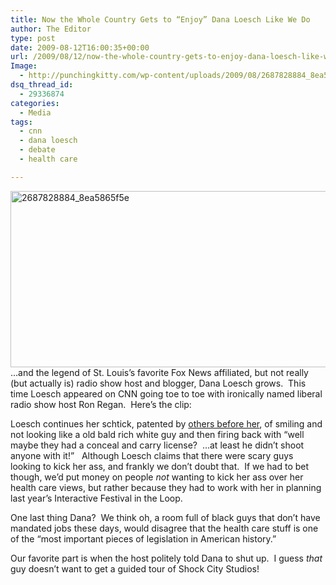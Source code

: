 ```yaml
---
title: Now the Whole Country Gets to “Enjoy” Dana Loesch Like We Do
author: The Editor
type: post
date: 2009-08-12T16:00:35+00:00
url: /2009/08/12/now-the-whole-country-gets-to-enjoy-dana-loesch-like-we-do/
Image:
  - http://punchingkitty.com/wp-content/uploads/2009/08/2687828884_8ea5865f5e.jpg
dsq_thread_id:
  - 29336874
categories:
  - Media
tags:
  - cnn
  - dana loesch
  - debate
  - health care

---
```

[<img class="aligncenter size-full wp-image-1245" title="2687828884_8ea5865f5e" src="http://punchingkitty.com/wp-content/uploads/2009/08/2687828884_8ea5865f5e.jpg" alt="2687828884_8ea5865f5e" width="600" height="282" srcset="http://media.punchingkitty.com/wordpress/2009/08/2687828884_8ea5865f5e.jpg 600w, http://media.punchingkitty.com/wordpress/2009/08/2687828884_8ea5865f5e-300x141.jpg 300w" sizes="(max-width: 600px) 100vw, 600px" />][1]&#8230;and the legend of St. Louis&#8217;s favorite Fox News affiliated, but not really (but actually is) radio show host and blogger, Dana Loesch grows.  This time Loesch appeared on CNN going toe to toe with ironically named liberal radio show host Ron Regan.  Here&#8217;s the clip:



Loesch continues her schtick, patented by [others before her][2], of smiling and not looking like a old bald rich white guy and then firing back with &#8220;well maybe they had a conceal and carry license?  &#8230;at least he didn&#8217;t shoot anyone with it!&#8221;   Although Loesch claims that there were scary guys looking to kick her ass, and frankly we don&#8217;t doubt that.  If we had to bet though, we&#8217;d put money on people _not_ wanting to kick her ass over her health care views, but rather because they had to work with her in planning last year&#8217;s Interactive Festival in the Loop.

One last thing Dana?  We think oh, a room full of black guys that don&#8217;t have mandated jobs these days, would disagree that the health care stuff is one of the &#8220;most important pieces of legislation in American history.&#8221;

Our favorite part is when the host politely told Dana to shut up.  I guess _that_ guy doesn&#8217;t want to get a guided tour of Shock City Studios!

 [1]: http://punchingkitty.com/wp-content/uploads/2009/08/2687828884_8ea5865f5e.jpg
 [2]: http://en.wikipedia.org/wiki/Ann_Coulter